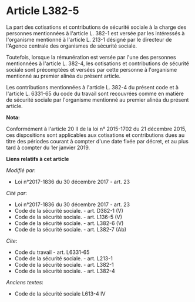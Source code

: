 # Article L382-5

La part des cotisations et contributions de sécurité sociale à la charge des personnes mentionnées à l'article L. 382-1 est
versée par les intéressés à l'organisme mentionné à l'article L. 213-1 désigné par le directeur de l'Agence centrale des
organismes de sécurité sociale. 

Toutefois, lorsque la rémunération est versée par l'une des personnes mentionnées à l'article L. 382-4, les cotisations et
contributions de sécurité sociale sont précomptées et versées par cette personne à l'organisme mentionné au premier alinéa du
présent article. 

Les contributions mentionnées à l'article L. 382-4 du présent code et à l'article L. 6331-65 du code du travail sont
recouvrées comme en matière de sécurité sociale par l'organisme mentionné au premier alinéa du présent article.

**Nota:**

Conformément à l'article 20 II de la loi n° 2015-1702 du 21 décembre 2015, ces dispositions sont applicables aux cotisations
et contributions dues au titre des périodes courant à compter d'une date fixée par décret, et au plus tard à compter du 1er
janvier 2019.

**Liens relatifs à cet article**

_Modifié par_:

  - Loi n°2017-1836 du 30 décembre 2017 - art. 23

_Cité par_:

  - Loi n°2017-1836 du 30 décembre 2017 - art. 23
  - Code de la sécurité sociale. - art. D382-1 (V)
  - Code de la sécurité sociale. - art. L136-5 (V)
  - Code de la sécurité sociale. - art. L382-6 (V)
  - Code de la sécurité sociale. - art. L382-7 (Ab)

_Cite_:

  - Code du travail - art. L6331-65
  - Code de la sécurité sociale. - art. L213-1
  - Code de la sécurité sociale. - art. L382-1
  - Code de la sécurité sociale. - art. L382-4

_Anciens textes_:

  - Code de la sécurité sociale L613-4 IV
